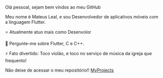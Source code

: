 Olá pessoal, sejam bem vindos ao meu GitHub

Meu nome é Mateus Leal, e sou Desenvolvedor de aplicativos móveis com a linguagem Flutter.

⭐ Atualmente atuo mais como Desenvolor

💬 Pergunte-me sobre Flutter, C e C++.

⚡ Fato divertido: Toco violão, e toco no serviço de música da igreja que frequento!

Não deixe de acessar o meu repositório!! [MyProjects](https://github.com/mateus-leal/MyProjects/tree/main/Flutter)
